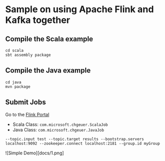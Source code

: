 # Sample on using Apache Flink and Kafka together

## Compile the Scala example

```shell
cd scala
sbt assembly package
``` 

## Compile the Java example

```shell
cd java
mvn package
``` 

## Submit Jobs

Go to the [Flink Portal](http://localhost:8081/#/overview)

- Scala Class: `com.microsoft.chgeuer.ScalaJob`
- Java Class: `com.microsoft.chgeuer.JavaJob`

```
--topic.input test --topic.target results --bootstrap.servers localhost:9092 --zookeeper.connect localhost:2181 --group.id myGroup
```

![Simple Demo][docs/1.png]
